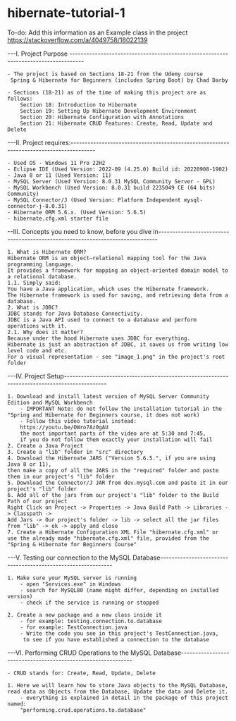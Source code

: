 # hibernate-tutorial-1

To-do: Add this information as an Example class in the project
https://stackoverflow.com/a/4049758/18022139

---I. Project Purpose ----------------------------------------------------------------------------------- 
	
	- The project is based on Sections 18-21 from the Udemy course
	 Spring & Hibernate for Beginners (includes Spring Boot) by Chad Darby

	- Sections (18-21) as of the time of making this project are as follows:
		Section 18: Introduction to Hibernate
		Section 19: Setting Up Hibernate Development Environment
		Section 20: Hibernate Configuration with Annotations
		Section 21: Hibernate CRUD Features: Create, Read, Update and Delete
	
---II. Project requires:---------------------------------------------------------------------------------------
	
	- Used OS - Windows 11 Pro 22H2 
	- Eclipse IDE (Used Version: 2022-09 (4.25.0) Build id: 20220908-1902)
	- Java 8 or 11 (Used Version: 11)
	- MySQL Server (Used Version: 8.0.31 MySQL Community Server - GPL)
	- MySQL Workbench (Used Version: 8.0.31 build 2235049 CE (64 bits) Community)
	- MySQL Connector/J (Used Version: Platform Independent mysql-connector-j-8.0.31)
	- Hibernate ORM 5.6.x. (Used Version: 5.6.5)
	- hibernate.cfg.xml starter file 

--III. Concepts you need to know, before you dive in------------------------------------------------------------------------------
	
	1. What is Hibernate ORM?
	Hibernate ORM is an object–relational mapping tool for the Java programming language.
	It provides a framework for mapping an object-oriented domain model to a relational database.
	1.1. Simply said: 
	You have a Java application, which uses the Hibernate framework.
	The Hibernate framework is used for saving, and retrieving data from a database.
	2. What is JDBC?
	JDBC stands for Java Database Connectivity. 
	JDBC is a Java API used to connect to a database and perform operations with it.
	2.1. Why does it matter?
	Because under the hood Hibernate uses JDBC for everything.
	Hibernate is just an abstraction of JDBC, it saves us from writing low level code and etc.
	For a visual representation - see "image_1.png" in the project's root folder
	
---IV. Project Setup---------------------------------------------------------------------------------------------
	
	1. Download and install latest version of MySQL Server Community Edition and MySQL Workbench
		- IMPORTANT Note: do not follow the installation tutorial in the "Spring and Hibernate for Beginners course, it does not work) 
		- Follow this video tutorial instead: 
		https://youtu.be/OWro7Az0gAU
		the most important parts of the video are at 5:30 and 7:45,
		if you do not follow them exactly your installation will fail
	2. Create a Java Project
	3. Create a "lib" folder in "src" directory
	4. Download the Hibernate JARS ("Version 5.6.5.", if you are using Java 8 or 11),
	then make a copy of all the JARS in the "required" folder and paste them in our project's "lib" folder
	5. Download the Connector/J JAR from dev.mysql.com and paste it in our project's "lib" folder
	6. Add all of the jars from our project's "lib" folder to the Build Path of our project
	Right Click on Project -> Properties -> Java Build Path -> Libraries -> Classpath -> 
	Add Jars -> Our project's folder -> lib -> select all the jar files from "lib" -> ok -> apply and close
	7. Create a Hibernate Configuration XML File "hibernate.cfg.xml" or
	use the already made "hibernate.cfg.xml" file, provided from the "Spring & Hibernate for Beginners Course" 

---V. Testing our connection to the MySQL Database------------------------------------------------------------- 

	1. Make sure your MySQL server is running
		- open "Services.exe" in Windows
		- search for MySQL80 (name might differ, depending on installed version)
		- check if the service is running or stopped
	
	2. Create a new package and a new class inside it
		- for example: testing.connection.to.database
		- for example: TestConnection.java
		- Write the code you see in this project's TestConnection.java,
		 to see if you have established a connection to the database
	 
---VI. Performing CRUD Operations to the MySQL Database------------------------------------------------------------- 
	
	- CRUD stands for: Create, Read, Update, Delete
	
	1. Here we will learn how to store Java objects to the MySQL Database,
	read data as Objects from the Database, Update the data and Delete it.
		- everything is explained in detail in the package of this project named:
		"performing.crud.operations.to.database" 

